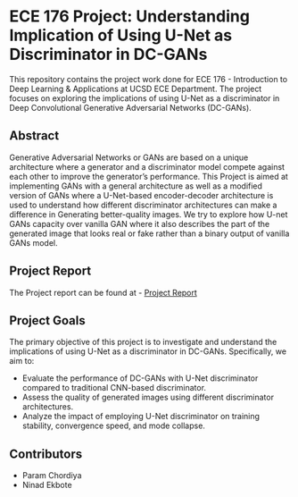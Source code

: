 # ECE 176 Project: Understanding Implication of Using U-Net as Discriminator in DC-GANs

This repository contains the project work done for ECE 176 - Introduction to Deep Learning & Applications at UCSD ECE Department. The project focuses on exploring the implications of using U-Net as a discriminator in Deep Convolutional Generative Adversarial Networks (DC-GANs).

## Abstract

Generative Adversarial Networks or GANs are based on a unique architecture where a generator and a discriminator model compete against each other to improve the generator’s performance. This Project is aimed at implementing GANs with a general architecture as well as a modified version of GANs where a U-Net-based encoder-decoder architecture is used to understand how different discriminator architectures can make a difference in Generating better-quality images. We try to explore how U-net GANs capacity over vanilla GAN where it also describes the part of the generated image that looks real or fake rather than a binary output of vanilla GANs model.

## Project Report

The Project report can be found at - [Project Report](https://github.com/ParamChordiya/ECE-176---Project-UCSD/blob/master/Project%20Report%20for%20ECE%20176.pdf)
## Project Goals

The primary objective of this project is to investigate and understand the implications of using U-Net as a discriminator in DC-GANs. Specifically, we aim to:

- Evaluate the performance of DC-GANs with U-Net discriminator compared to traditional CNN-based discriminator.
- Assess the quality of generated images using different discriminator architectures.
- Analyze the impact of employing U-Net discriminator on training stability, convergence speed, and mode collapse.

## Contributors

- Param Chordiya
- Ninad Ekbote 
